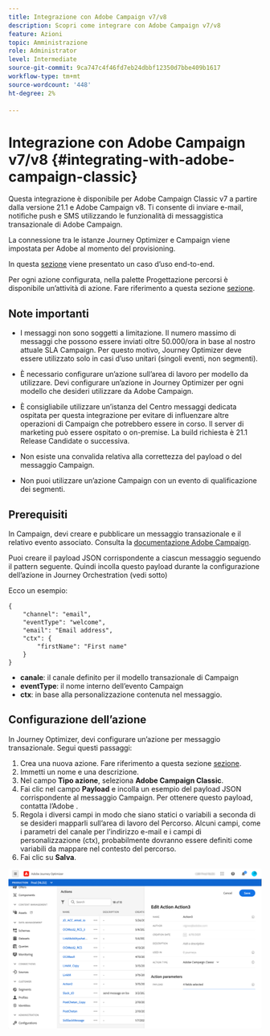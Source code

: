 ```yaml
---
title: Integrazione con Adobe Campaign v7/v8
description: Scopri come integrare con Adobe Campaign v7/v8
feature: Azioni
topic: Amministrazione
role: Administrator
level: Intermediate
source-git-commit: 9ca747c4f46fd7eb24dbbf12350d7bbe409b1617
workflow-type: tm+mt
source-wordcount: '448'
ht-degree: 2%

---
```


# Integrazione con Adobe Campaign v7/v8 {#integrating-with-adobe-campaign-classic}

Questa integrazione è disponibile per Adobe Campaign Classic v7 a partire dalla versione 21.1 e Adobe Campaign v8. Ti consente di inviare e-mail, notifiche push e SMS utilizzando le funzionalità di messaggistica transazionale di Adobe Campaign.

La connessione tra le istanze Journey Optimizer e Campaign viene impostata per Adobe al momento del provisioning.

In questa [sezione](../building-journeys/campaign-classic-use-case.md) viene presentato un caso d’uso end-to-end.

Per ogni azione configurata, nella palette Progettazione percorsi è disponibile un’attività di azione. Fare riferimento a questa sezione [sezione](../building-journeys/using-adobe-campaign-classic.md).

## Note importanti

* I messaggi non sono soggetti a limitazione. Il numero massimo di messaggi che possono essere inviati oltre 50.000/ora in base al nostro attuale SLA Campaign. Per questo motivo, Journey Optimizer deve essere utilizzato solo in casi d’uso unitari (singoli eventi, non segmenti).

* È necessario configurare un’azione sull’area di lavoro per modello da utilizzare. Devi configurare un’azione in Journey Optimizer per ogni modello che desideri utilizzare da Adobe Campaign.

* È consigliabile utilizzare un’istanza del Centro messaggi dedicata ospitata per questa integrazione per evitare di influenzare altre operazioni di Campaign che potrebbero essere in corso. Il server di marketing può essere ospitato o on-premise. La build richiesta è 21.1 Release Candidate o successiva.

* Non esiste una convalida relativa alla correttezza del payload o del messaggio Campaign.

* Non puoi utilizzare un’azione Campaign con un evento di qualificazione dei segmenti.

## Prerequisiti

In Campaign, devi creare e pubblicare un messaggio transazionale e il relativo evento associato. Consulta la [documentazione Adobe Campaign](https://experienceleague.adobe.com/docs/campaign-classic/using/transactional-messaging/introduction/about-transactional-messaging.html#transactional-messaging).

Puoi creare il payload JSON corrispondente a ciascun messaggio seguendo il pattern seguente. Quindi incolla questo payload durante la configurazione dell’azione in Journey Orchestration (vedi sotto)

Ecco un esempio:

```
{
    "channel": "email",
    "eventType": "welcome",
    "email": "Email address",
    "ctx": {
        "firstName": "First name"
    }
}
```

* **canale**: il canale definito per il modello transazionale di Campaign
* **eventType**: il nome interno dell’evento Campaign
* **ctx**: in base alla personalizzazione contenuta nel messaggio.

## Configurazione dell’azione

In Journey Optimizer, devi configurare un’azione per messaggio transazionale. Segui questi passaggi:

1. Crea una nuova azione. Fare riferimento a questa sezione [sezione](../action/action.md).
1. Immetti un nome e una descrizione.
1. Nel campo **Tipo azione**, seleziona **Adobe Campaign Classic**.
1. Fai clic nel campo **Payload** e incolla un esempio del payload JSON corrispondente al messaggio Campaign. Per ottenere questo payload, contatta l’Adobe .
1. Regola i diversi campi in modo che siano statici o variabili a seconda di se desideri mapparli sull’area di lavoro del Percorso. Alcuni campi, come i parametri del canale per l’indirizzo e-mail e i campi di personalizzazione (ctx), probabilmente dovranno essere definiti come variabili da mappare nel contesto del percorso.
1. Fai clic su **Salva**.

![](../assets/accintegration1.png)


